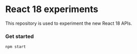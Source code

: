 # React 18 experiments

This repository is used to experiment the new React 18 APIs.

### Get started

```
npm start
```
